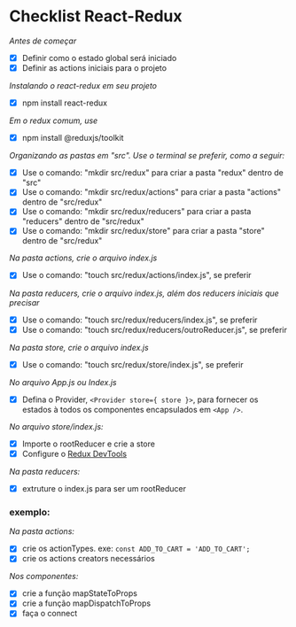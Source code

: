 # Checklist React-Redux

*Antes de começar*
- [x] Definir como o estado global será iniciado
- [x] Definir as actions iniciais para o projeto

*Instalando o react-redux em seu projeto*
- [x] npm install react-redux

*Em o redux comum, use*
- [x] npm install @reduxjs/toolkit

*Organizando as pastas em "src". Use o terminal se preferir, como a seguir:*
- [x] Use o comando: "mkdir src/redux" para criar a pasta "redux" dentro de "src"
- [x] Use o comando: "mkdir src/redux/actions" para criar a pasta "actions" dentro de "src/redux"
- [x] Use o comando: "mkdir src/redux/reducers" para criar a pasta "reducers" dentro de "src/redux"
- [x] Use o comando: "mkdir src/redux/store" para criar a pasta "store" dentro de "src/redux"

*Na pasta actions, crie o arquivo index.js*
- [x] Use o comando:  "touch src/redux/actions/index.js", se preferir

*Na pasta reducers, crie o arquivo index.js, além dos reducers iniciais que precisar*
- [x] Use o comando:  "touch src/redux/reducers/index.js", se preferir
- [x] Use o comando:  "touch src/redux/reducers/outroReducer.js", se preferir

*Na pasta store, crie o arquivo index.js*
- [x] Use o comando:  "touch src/redux/store/index.js", se preferir

*No arquivo App.js ou Index.js*
- [x] Defina o Provider, `<Provider store={ store }>`, para fornecer os estados à todos os componentes encapsulados em `<App />`.

*No arquivo store/index.js:*
- [x] Importe o rootReducer e crie a store
- [x] Configure o [Redux DevTools](https://github.com/reduxjs/redux-devtools)

*Na pasta reducers:*
- [x] extruture o index.js para ser um rootReducer
### exemplo:
<script>
import { combineReducers } from 'redux'; // importe o combineReducers para unificar quantos reducers precisar
import reducer1 from './reducer1';
import reducer2 from './reducer2';

const rootReducer = combineReducers({ // combinando dois reducers importados do mesmo diretório
  reducer1,
  reducer2,
});

export default rootReducer;
</script>

*Na pasta actions:*
- [x] crie os actionTypes. exe: `const ADD_TO_CART = 'ADD_TO_CART';`
- [x] crie os actions creators necessários

*Nos componentes:*
- [x] crie a função mapStateToProps
- [x] crie a função mapDispatchToProps
- [x] faça o connect